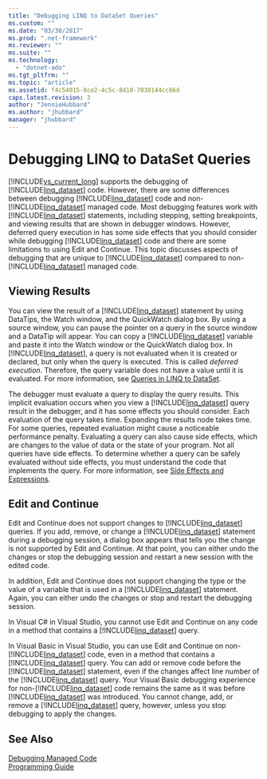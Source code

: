 ```yaml
---
title: "Debugging LINQ to DataSet Queries"
ms.custom: ""
ms.date: "03/30/2017"
ms.prod: ".net-framework"
ms.reviewer: ""
ms.suite: ""
ms.technology: 
  - "dotnet-ado"
ms.tgt_pltfrm: ""
ms.topic: "article"
ms.assetid: f4c54015-8ce2-4c5c-8d18-7038144cc66d
caps.latest.revision: 3
author: "JennieHubbard"
ms.author: "jhubbard"
manager: "jhubbard"
---
```

# Debugging LINQ to DataSet Queries
[!INCLUDE[vs_current_long](../../../../includes/vs-current-long-md.md)] supports the debugging of [!INCLUDE[linq_dataset](../../../../includes/linq-dataset-md.md)] code. However, there are some differences between debugging [!INCLUDE[linq_dataset](../../../../includes/linq-dataset-md.md)] code and non-[!INCLUDE[linq_dataset](../../../../includes/linq-dataset-md.md)] managed code. Most debugging features work with [!INCLUDE[linq_dataset](../../../../includes/linq-dataset-md.md)] statements, including stepping, setting breakpoints, and viewing results that are shown in debugger windows. However, deferred query execution in has some side effects that you should consider while debugging [!INCLUDE[linq_dataset](../../../../includes/linq-dataset-md.md)] code and there are some limitations to using Edit and Continue. This topic discusses aspects of debugging that are unique to [!INCLUDE[linq_dataset](../../../../includes/linq-dataset-md.md)] compared to non-[!INCLUDE[linq_dataset](../../../../includes/linq-dataset-md.md)] managed code.  
  
## Viewing Results  
 You can view the result of a [!INCLUDE[linq_dataset](../../../../includes/linq-dataset-md.md)] statement by using DataTips, the Watch window, and the QuickWatch dialog box. By using a source window, you can pause the pointer on a query in the source window and a DataTip will appear. You can copy a [!INCLUDE[linq_dataset](../../../../includes/linq-dataset-md.md)] variable and paste it into the Watch window or the QuickWatch dialog box. In [!INCLUDE[linq_dataset](../../../../includes/linq-dataset-md.md)], a query is not evaluated when it is created or declared, but only when the query is executed. This is called *deferred execution*. Therefore, the query variable does not have a value until it is evaluated. For more information, see [Queries in LINQ to DataSet](../../../../docs/framework/data/adonet/queries-in-linq-to-dataset.md).  
  
 The debugger must evaluate a query to display the query results. This implicit evaluation occurs when you view a [!INCLUDE[linq_dataset](../../../../includes/linq-dataset-md.md)] query result in the debugger, and it has some effects you should consider. Each evaluation of the query takes time. Expanding the results node takes time. For some queries, repeated evaluation might cause a noticeable performance penalty. Evaluating a query can also cause side effects, which are changes to the value of data or the state of your program. Not all queries have side effects. To determine whether a query can be safely evaluated without side effects, you must understand the code that implements the query. For more information, see [Side Effects and Expressions](http://msdn.microsoft.com/library/e1f8a6ea-9e19-481d-b6bd-df120ad3bf4e).  
  
## Edit and Continue  
 Edit and Continue does not support changes to [!INCLUDE[linq_dataset](../../../../includes/linq-dataset-md.md)] queries. If you add, remove, or change a [!INCLUDE[linq_dataset](../../../../includes/linq-dataset-md.md)] statement during a debugging session, a dialog box appears that tells you the change is not supported by Edit and Continue. At that point, you can either undo the changes or stop the debugging session and restart a new session with the edited code.  
  
 In addition, Edit and Continue does not support changing the type or the value of a variable that is used in a [!INCLUDE[linq_dataset](../../../../includes/linq-dataset-md.md)] statement. Again, you can either undo the changes or stop and restart the debugging session.  
  
 In Visual C# in Visual Studio, you cannot use Edit and Continue on any code in a method that contains a [!INCLUDE[linq_dataset](../../../../includes/linq-dataset-md.md)] query.  
  
 In Visual Basic in Visual Studio, you can use Edit and Continue on non-[!INCLUDE[linq_dataset](../../../../includes/linq-dataset-md.md)] code, even in a method that contains a [!INCLUDE[linq_dataset](../../../../includes/linq-dataset-md.md)] query. You can add or remove code before the [!INCLUDE[linq_dataset](../../../../includes/linq-dataset-md.md)] statement, even if the changes affect line number of the [!INCLUDE[linq_dataset](../../../../includes/linq-dataset-md.md)] query. Your Visual Basic debugging experience for non-[!INCLUDE[linq_dataset](../../../../includes/linq-dataset-md.md)] code remains the same as it was before [!INCLUDE[linq_dataset](../../../../includes/linq-dataset-md.md)] was introduced. You cannot change, add, or remove a [!INCLUDE[linq_dataset](../../../../includes/linq-dataset-md.md)] query, however, unless you stop debugging to apply the changes.  
  
## See Also  
 [Debugging Managed Code](/visualstudio/debugger/debugging-managed-code)   
 [Programming Guide](../../../../docs/framework/data/adonet/programming-guide-linq-to-dataset.md)
